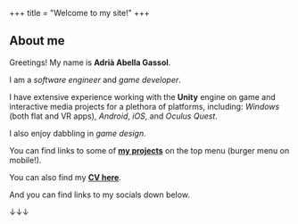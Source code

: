 +++
title = "Welcome to my site!"
+++

## About me

Greetings! My name is **Adrià Abella Gassol**.

I am a *software engineer* and *game developer*.

I have extensive experience working with the **Unity** engine on game and interactive media projects for a plethora of platforms, including: *Windows* (both flat and VR apps), *Android*, *iOS*, and *Oculus Quest*.

I also enjoy dabbling in *game design*.

You can find links to some of [**my projects**](@/projects/_index.md) on the top menu (burger menu on mobile!).

You can also find my [**CV here**](/Personal-Site/cv.pdf).

And you can find links to my socials down below.

↓↓↓
